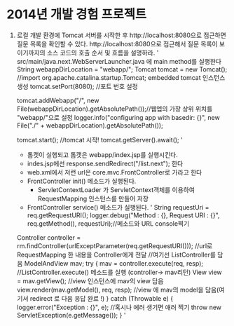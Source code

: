 2014년 개발 경험 프로젝트
=========

1. 로컬 개발 환경에 Tomcat 서버를 시작한 후 http://localhost:8080으로 접근하면 질문 목록을 확인할 수 있다. http://localhost:8080으로 접근해서 질문 목록이 보이기까지의 소스 코드의 호출 순서 및 흐름을 설명하라.
    \' 
    src/main/java.next.WebServerLauncher.java 에  main method를 실행한다
    String webappDirLocation = "webapp/";
    Tomcat tomcat = new Tomcat(); //import org.apache.catalina.startup.Tomcat; embedded tomcat 인스턴스 생성
    tomcat.setPort(8080); //포트 번호 설정

    tomcat.addWebapp("/", new File(webappDirLocation).getAbsolutePath());//웹엡의 가장 상위 위치를 "webapp/"으로 설정
    logger.info("configuring app with basedir: {}", new File("./" + webappDirLocation).getAbsolutePath());

    tomcat.start(); //tomcat 시작!
    tomcat.getServer().await();
    \'
    - 톰캣이 실행되고 톰캣은 webapp/index.jsp를 실행시킨다.
    - indes.jsp에선 response.sendRedirect("/list.next"); 한다
    - web.xml에서 저런 url은  core.mvc.FrontController로 가라고 한다
    - FrontController  init() 메소드가 실행된다.
        - ServletContextLoader 가 ServletContext객체를 이용하여 RequestMapping 인스턴스를 만들어 저장
    - FrontController  service() 메소드가 실행된다.
    \'
        String requestUri = req.getRequestURI();
	logger.debug("Method : {}, Request URI : {}", req.getMethod(), requestUri);//메소드와  URL console찍기
	
	Controller controller = rm.findController(urlExceptParameter(req.getRequestURI())); 
	                                                    //url로 RequestMapping 한 내용을 Controller에게 전달
	                                                    //여기선 ListController를 담음
	ModelAndView mav;
	try {
		mav = controller.execute(req, resp);    //ListController.execute() 메소드를 실행 (controller-> mav리턴)
		View view = mav.getView();              //view 인스턴스에 mav의 view 담음
		view.render(mav.getModel(), req, resp); //view 에 mav의 model을 담음(여기서 redirect 로 다음 응답 완료 !)
	} catch (Throwable e) {
		logger.error("Exception : {}", e);      //혹시나 에러 생기면 애러 찍기 
		throw new ServletException(e.getMessage());
	}
    \'
